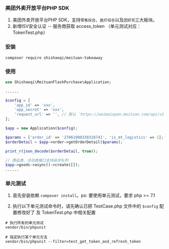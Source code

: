 ### 美团外卖开放平台PHP SDK

1. 美团外卖开放平台PHP SDK，支持`零售综合`、`医疗综合`以及`团好货`三大板块。
2. 新增ISV安全认证 -- 服务商获取 access_token （单元测试对应：TokenTest.php）

### 安装

```shell script
composer require shishaoqi/meituan-takeaway
```

### 使用
```php
use Shishaoqi\MeituanFlashPurchase\Application;

......

$config = [
    'app_id' => 'xxx',
    'app_secret' => 'xxx',
    'request_url' => '', // 默认 `https://waimaiopen.meituan.com/api/v1/`
];

$app = new Application($config);

$params = ['order_id' => '27061900338318741', 'is_mt_logistics' => 1];
$orderDetail = $app->order->getOrderDetail($params);

print_r(json_decode($orderDetail, true));

// 商品类、活动类接口支持异步队列
$app->goods->async()->create([]);
......
```

### 单元测试

1. 首先安装依赖 `composer install`。ps: 要使用单元测试，要求 php >= 7.1

2. 执行以下单元测试命令时，请先确认已把 TestCase.php 文件中的 `$config` 配置修改好了 及 TokenTest.php 中相关配置
```shell script
# 执行所有的单元测试
vendor/bin/phpunit

# 指定执行某个单元方法
vendor/bin/phpunit --filter=test_get_token_and_refresh_token
```

